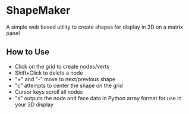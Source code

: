 # ShapeMaker
A simple web based utility to create shapes for display in 3D on a matrix panel

## How to Use
* Click on the grid to create nodes/verts
* Shift+Click to delete a node
* "+" and "-" move to next/previous shape
* "c" attempts to center the shape on the grid
* Cursor keys scroll all nodes
* "s" outputs the node and face data in Python array format for use in your 3D display
